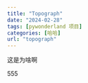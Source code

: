 ```yaml
---
title: "Topograph"
date: "2024-02-28"
tags: [pywonderland 项目]
categories: [哈哈]
url: "topograph"
---
```


这是为啥啊

<script type="text/javascript" src="/code/topograph.js"></script>
<canvas id="canvas" width="500" height="500"></canvas>

555
